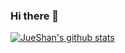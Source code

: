 ### Hi there 👋

<!--
**JueShanCoder/JueShanCoder** is a ✨ _special_ ✨ repository because its `README.md` (this file) appears on your GitHub profile.

Here are some ideas to get you started:

- 🔭 I’m currently working on ...
- 🌱 I’m currently learning ...
- 👯 I’m looking to collaborate on ...
- 🤔 I’m looking for help with ...
- 💬 Ask me about ...
- 📫 How to reach me: ...
- 😄 Pronouns: ...
- ⚡ Fun fact: ...
-->

[![JueShan's github stats](https://github-readme-stats.vercel.app/api?username=JueShanCoder&theme=highcontrast)](https://github.com/anuraghazra/github-readme-stats)
